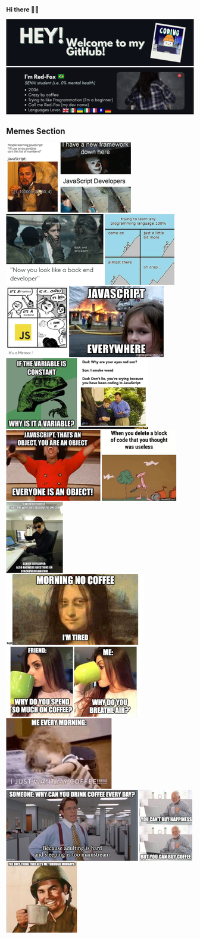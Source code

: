 ### Hi there 👋🏻
<img src='welcome.gif'> </img>
<img src='about_me.gif'> </img>
## Memes Section
  <div>
      <img src='/memes/meme1.jpg' width='auto' height = '190px'> </img>
      <img src='/memes/meme2.webp' width='auto' height = '190px'> </img>
      <img src='memes/meme3.webp' width='auto' height = '190px'> </img>
      <img src='/memes/meme4.webp' width='auto' height = '190px'> </img>
      <img src='/memes/meme5.webp' width='auto' height = '190px'> </img>
      <img src='/memes/meme6.webp' width='auto' height = '190px'> </img>
      <img src='/memes/meme7.webp' width='auto' height = '190px'> </img>
      <img src='/memes/meme8.webp' width='auto' height = '190px'> </img>
      <img src='/memes/meme9.gif' width='auto' height = '190px'> </img>
      <img src='/memes/meme10.gif' width='auto' height = '190px'> </img>
      <img src='/memes/meme11.webp' width='auto' height = '190px'> </img>
      <img src='/memes/meme12.webp' width='auto' height = '190px'> </img>
      <img src='/memes/meme13.png' width='auto' height = '190px'> </img>
      <img src='/memes/meme14.png' width='auto' height = '190px'> </img>
      <img src='/memes/meme15.jpeg' width='auto' height = '190px'> </img>
      <img src='/memes/meme16.jpg' width='auto' height = '190px'> </img>
      <img src='/memes/meme17.png' width='auto' height = '190px'> </img>
  </div>
<div>

